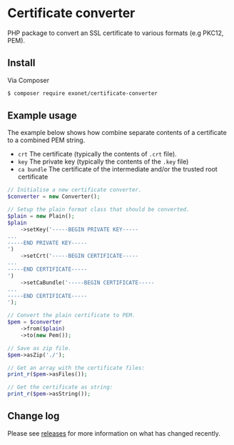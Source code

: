 # Certificate converter
PHP package to convert an SSL certificate to various formats (e.g PKC12, PEM).

## Install
Via Composer

``` bash
$ composer require exonet/certificate-converter
```

## Example usage
The example below shows how combine separate contents of a certificate to a combined PEM string.
 - `crt` The certificate (typically the contents of `.crt` file).
 - `key` The private key (typically the contents of the `.key` file)
 - `ca bundle` The certificate of the intermediate and/or the trusted root certificate

```php
// Initialise a new certificate converter.
$converter = new Converter();

// Setup the plain format class that should be converted.
$plain = new Plain();
$plain
    ->setKey('-----BEGIN PRIVATE KEY-----
...
-----END PRIVATE KEY-----
')
    ->setCrt('-----BEGIN CERTIFICATE-----
...
-----END CERTIFICATE-----
')
    ->setCaBundle('-----BEGIN CERTIFICATE-----
...
-----END CERTIFICATE-----
');

// Convert the plain certificate to PEM.
$pem = $converter
    ->from($plain)
    ->to(new Pem());

// Save as zip file.
$pem->asZip('./');

// Get an array with the certificate files:
print_r($pem->asFiles());

// Get the certificate as string:
print_r($pem->asString());
```

## Change log
Please see [releases](https://github.com/exonet/certificate-converter/releases) for more information on what has changed recently.
